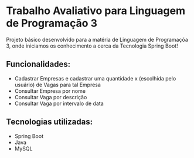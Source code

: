 # Trabalho Avaliativo para Linguagem de Programação 3

Projeto básico desenvolvido para a matéria de Linguagem de Programaçõa 3, onde iniciamos os conhecimento a cerca da Tecnologia Spring Boot!

## Funcionalidades:

- Cadastrar Empresas e cadastrar uma quantidade x (escolhida pelo usuário) de Vagas para tal Empresa
- Consultar Empresa por nome
- Consultar Vaga por descrição
- Consultar Vaga por intervalo de data

## Tecnologias utilizadas:

* Spring Boot
* Java
* MySQL
